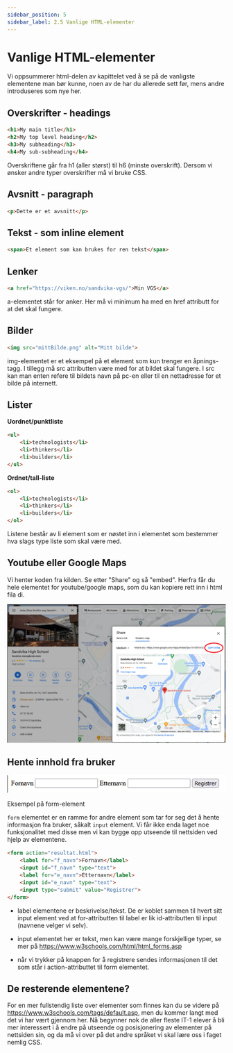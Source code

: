 ```yaml
---
sidebar_position: 5
sidebar_label: 2.5 Vanlige HTML-elementer
---
```


# Vanlige HTML-elementer

Vi oppsummerer html-delen av kapittelet ved å se på de vanligste elementene man bør kunne, noen av de har du allerede sett før, mens andre introduseres som nye her.

## Overskrifter - headings

```HTML
<h1>My main title</h1>
<h2>My top level heading</h2>
<h3>My subheading</h3>
<h4>My sub-subheading</h4>
```
Overskriftene går fra h1 (aller størst) til h6 (minste overskrift). Dersom vi ønsker andre typer overskrifter må vi bruke CSS.

## Avsnitt - paragraph

```HTML
<p>Dette er et avsnitt</p>
```

## Tekst - som inline element

```HTML
<span>Et element som kan brukes for ren tekst</span>
```

## Lenker

```HTML
<a href="https://viken.no/sandvika-vgs/">Min VGS</a>
```

a-elementet står for anker. Her må vi minimum ha med en href attributt for at det skal fungere.

## Bilder

```HTML
<img src="mittBilde.png" alt="Mitt bilde">
```

img-elementet er et eksempel på et element som kun trenger en åpnings-tagg. I tillegg må src attributten være med for at bildet skal fungere. I src kan man enten refere til bildets navn på pc-en eller til en nettadresse for et bilde på internett.

## Lister

**Uordnet/punktliste**

```HTML
<ul>
    <li>technologists</li>
    <li>thinkers</li>
    <li>builders</li>
</ul>
```

**Ordnet/tall-liste**

```HTML
<ol>
    <li>technologists</li>
    <li>thinkers</li>
    <li>builders</li>
</ol>
```

Listene består av li element som er nøstet inn i elementet som bestemmer hva slags type liste som skal være med. 


## Youtube eller Google Maps

Vi henter koden fra kilden. Se etter "Share" og så "embed". Herfra får du hele elementet for youtube/google maps, som du kan kopiere rett inn i html fila di.

![Bilde: Embed fra google](./bilder/2_5%20-%20elementer/embed.png)

## Hente innhold fra bruker

![Bilde - Utseende til form](./bilder/2_5%20-%20elementer/form.png)

Eksempel på form-element

`form` elementet er en ramme for andre element som tar for seg det å hente informasjon fra bruker, såkalt `input` element. Vi får ikke enda laget noe funksjonalitet med disse men vi kan bygge opp utseende til nettsiden ved hjelp av elementene.

```HTML
<form action="resultat.html">
    <label for="f_navn">Fornavn</label>
    <input id="f_navn" type="text">
    <label for="e_navn">Etternavn</label>
    <input id="e_navn" type="text">
    <input type="submit" value="Registrer">
</form>
```

* label elementene er beskrivelse/tekst. De er koblet sammen til hvert sitt input element ved at for-attributten til label er lik id-attributten til input (navnene velger vi selv).

* input elementet her er tekst, men kan være mange forskjellige typer, se mer på https://www.w3schools.com/html/html_forms.asp

* når vi trykker på knappen for å registrere sendes informasjonen til det som står i action-attributtet til form elementet.

## De resterende elementene?

For en mer fullstendig liste over elementer som finnes kan du se videre på https://www.w3schools.com/tags/default.asp, men du kommer langt med det vi har vært gjennom her. Nå begynner nok de aller fleste IT-1 elever å bli mer interessert i å endre på utseende og posisjonering av elementer på nettsiden sin, og da må vi over på det andre språket vi skal lære oss i faget nemlig CSS.